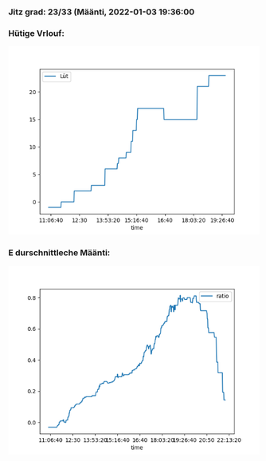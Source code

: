### Jitz grad: 23/33 (Määnti, 2022-01-03 19:36:00

### Hütige Vrlouf:
![Graph](Today.png)

### E durschnittleche Määnti:
![Graph](Määnti.png)